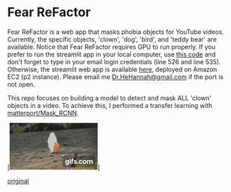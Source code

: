 # Fear ReFactor
Fear ReFactor is a web app that masks phobia objects for YouTube videos. Currently, the specific objects, 'clown', 'dog', 'bird', and 'teddy bear' are available.
Notice that Fear ReFactor requires GPU to run properly. If you prefer to run the streamlit app in your local computer, use [this code](https://github.com/HannahhoHe/Fear-ReFactor-Mask-R-CNN-Transfer-Learning/blob/master/FearReFactor_streamlit_pub.py) and don't forget to type in your email login credentials (line 526 and line 535). Otherwise, the streamlit web app is available [here](https://52.34.156.240:8501), deployed on Amazon EC2 (p2 instance). Please email me Dr.HeHannah@gmail.com if the port is not open.   

This repo focuses on building a model to detect and mask ALL 'clown' objects in a video. To achieve this, I performed a transfer learning with [matterport/Mask_RCNN](https://github.com/matterport/Mask_RCNN).  


[![alt text](gif_small.gif)]

[original](https://www.youtube.com/watch?v=GGOMD2DlJUY&t=107s)

